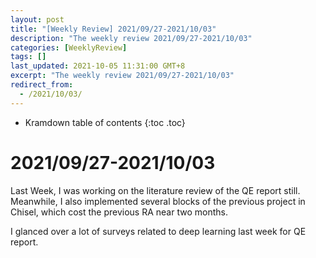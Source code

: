 ```yaml
---
layout: post
title: "[Weekly Review] 2021/09/27-2021/10/03"
description: "The weekly review 2021/09/27-2021/10/03"
categories: [WeeklyReview]
tags: []
last_updated: 2021-10-05 11:31:00 GMT+8
excerpt: "The weekly review 2021/09/27-2021/10/03"
redirect_from:
  - /2021/10/03/
---
```


* Kramdown table of contents
{:toc .toc}
# 2021/09/27-2021/10/03

Last Week, I was working on the literature review of the QE report still. Meanwhile, I also implemented several blocks of the previous project in Chisel, which cost the previous RA near two months.

I glanced over a lot of surveys related to deep learning last week for QE report.

